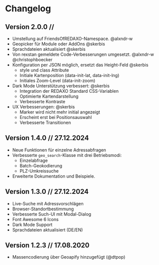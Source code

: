 # Changelog

## Version 2.0.0 //

* Umstellung auf FriendsOfREDAXO-Namespace. @alxndr-w
* Geopicker für Module oder AddOns @skerbis
* Sprachdateien aktualisiert  @skerbis
* Von rexstan gemeldete Code-Verbesserungen umgesetzt. @alxndr-w @christophboecker
* Konfiguration per JSON möglich, ersetzt das Height-Feld  @skerbis
  * style und class Attribute
  * Initiale Kartenposition (data-init-lat, data-init-lng)
  * Initiales Zoom-Level (data-init-zoom)
* Dark Mode Unterstützung verbessert:  @skerbis
  * Integration der REDAXO Standard CSS-Variablen
  * Optimierte Kartendarstellung
  * Verbesserte Kontraste
* UX Verbesserungen:  @skerbis
  * Marker wird nicht mehr initial angezeigt
  * Erscheint erst bei Positionsauswahl
  * Verbesserte Transitionen

## Version 1.4.0 // 27.12.2024

* Neue Funktionen für einzelne Adressabfragen
* Verbesserte `geo_search`-Klasse mit drei Betriebsmodi:
  * Einzelabfrage
  * Batch-Geokodierung
  * PLZ-Umkreissuche
* Erweiterte Dokumentation und Beispiele.

## Version 1.3.0 // 27.12.2024

* Live-Suche mit Adressvorschlägen
* Browser-Standortbestimmung
* Verbesserte Such-UI mit Modal-Dialog
* Font Awesome 6 Icons
* Dark Mode Support
* Sprachdateien aktualisiert (DE/EN)

## Version 1.2.3 // 17.08.2020

* Massencodierung über Geoapify hinzugefügt (@dtpop)
